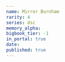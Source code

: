 ```yaml
---
name: Mirror Burnham
rarity: 4
series: dsc
memory_alpha:
bigbook_tier: -1
in_portal: true
date:
published: true
---
```



